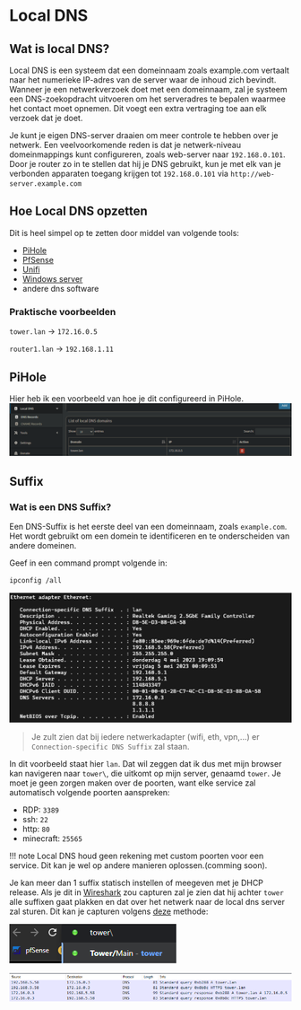 # Local DNS

## Wat is local DNS?

Local DNS is een systeem dat een domeinnaam zoals example.com vertaalt naar het numerieke IP-adres van de server waar de inhoud zich bevindt. Wanneer je een netwerkverzoek doet met een domeinnaam, zal je systeem een DNS-zoekopdracht uitvoeren om het serveradres te bepalen waarmee het contact moet opnemen. Dit voegt een extra vertraging toe aan elk verzoek dat je doet.

Je kunt je eigen DNS-server draaien om meer controle te hebben over je netwerk. Een veelvoorkomende reden is dat je netwerk-niveau domeinmappings kunt configureren, zoals web-server naar `192.168.0.101`. Door je router zo in te stellen dat hij je DNS gebruikt, kun je met elk van je verbonden apparaten toegang krijgen tot `192.168.0.101` via `http://web-server.example.com`

## Hoe Local DNS opzetten

Dit is heel simpel op te zetten door middel van volgende tools:

- [PiHole](pihole.md)
- [PfSense](../router/pfsense.md)
- [Unifi](../router/unifi.md)
- [Windows server](../../windows/windows_server.md)
- andere dns software

### Praktische voorbeelden

`tower.lan` -> `172.16.0.5`

`router1.lan` -> `192.168.1.11`

## PiHole

Hier heb ik een voorbeeld van hoe je dit configureerd in PiHole.
![Pihole_local_dns](../../_assets/images/pihole_local_dns.png)

## Suffix

### Wat is een DNS Suffix?

Een DNS-Suffix is het eerste deel van een domeinnaam, zoals `example.com`. Het wordt gebruikt om een domein te identificeren en te onderscheiden van andere domeinen.

Geef in een command prompt volgende in:

```bash
ipconfig /all
```

![Voorbeeld cmd](../../_assets/images/localdns_cmd.png)
> Je zult zien dat bij iedere netwerkadapter (wifi, eth, vpn,...) er `Connection-specific DNS Suffix` zal staan.

In dit voorbeeld staat hier `lan`. Dat wil zeggen dat ik dus met mijn browser kan navigeren naar `tower\`, die uitkomt op mijn server, genaamd `tower`.
Je moet je geen zorgen maken over de poorten, want elke service zal automatisch volgende poorten aanspreken:

- RDP: `3389`
- ssh: `22`
- http: `80`
- minecraft: `25565`

!!! note
    Local DNS houd geen rekening met custom poorten voor een service.
    Dit kan je wel op andere manieren oplossen.(comming soon).

Je kan meer dan 1 suffix statisch instellen of meegeven met je DHCP release.
Als je dit in [Wireshark](../tools/wireshark.md) zou capturen zal je zien dat hij achter `tower` alle suffixen gaat plakken en dat over het netwerk naar de local dns server zal sturen. Dit kan je capturen volgens [deze](../tools/wireshark.md#local-dns-prefix-capturen) methode:

![foto van wireshark capture](../../_assets/images/local_dns_tower_suffix.png)

![foto van wireshark capture](../../_assets/images/wireshark_tower_suffix.png)
